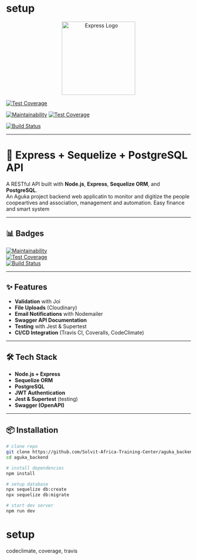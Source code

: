 # setup

<p align="center">
  <a href="https://expressjs.com/" target="blank">
    <img src="https://upload.wikimedia.org/wikipedia/commons/6/64/Expressjs.png" width="200" alt="Express Logo" />
  </a>
</p>

[![Test Coverage](https://api.codeclimate.com/v1/badges/YOUR_BADGE_ID/test_coverage)](https://codeclimate.com/github/ORG/REPO/test_coverage)

[![Maintainability](https://api.codeclimate.com/v1/badges/YOUR_BADGE_ID/maintainability)](https://codeclimate.com/github/ORG/REPO/maintainability)
[![Test Coverage](https://api.codeclimate.com/v1/badges/YOUR_BADGE_ID/test_coverage)](https://codeclimate.com/github/ORG/REPO/test_coverage)

[![Build Status](https://travis-ci.com/Solvit-Africa-Training-Center/aguka_backend.svg?branch=dev)](https://travis-ci.com/Solvit-Africa-Training-Center/aguka_backend)

---

# 🚀 Express + Sequelize + PostgreSQL API

A RESTful API built with **Node.js**, **Express**, **Sequelize ORM**, and **PostgreSQL**.  
An Aguka project backend web applicatin to monitor and digitize the people coopeartives and association, management and automation. Easy finance and smart system

---

## 📊 Badges

[![Maintainability](https://api.codeclimate.com/v1/badges/YOUR_BADGE_ID/maintainability)](https://codeclimate.com/github/ORG/REPO/maintainability)  
[![Test Coverage](https://coveralls.io/repos/github/ORG/REPO/badge.svg?branch=main)](https://coveralls.io/github/ORG/REPO?branch=main)  
[![Build Status](https://travis-ci.com/ORG/REPO.svg?branch=main)](https://travis-ci.com/ORG/REPO)

---

## ✨ Features

- **Validation** with Joi
- **File Uploads** (Cloudinary)
- **Email Notifications** with Nodemailer
- **Swagger API Documentation**
- **Testing** with Jest & Supertest
- **CI/CD Integration** (Travis CI, Coveralls, CodeClimate)

---

## 🛠️ Tech Stack

- **Node.js + Express**
- **Sequelize ORM**
- **PostgreSQL**
- **JWT Authentication**
- **Jest & Supertest** (testing)
- **Swagger (OpenAPI)**

---

## 📦 Installation

```bash
# clone repo
git clone https://github.com/Solvit-Africa-Training-Center/aguka_backend.git
cd aguka_backend

# install dependencies
npm install

# setup database
npx sequelize db:create
npx sequelize db:migrate

# start dev server
npm run dev
```

# setup
codeclimate, coverage, travis